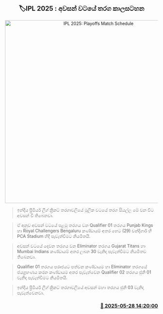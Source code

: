 <p align='center'><b><h2 align='center' title='IPL 2025: Playoffs Match Schedule'>🏷IPL 2025 : අවසන් වටයේ තරග කාලසටහන</h2></b></p>
<p align='center'><img src='https://helakuru.sgp1.cdn.digitaloceanspaces.com/esana/images/lib/ipl-final-4.jpg' width='600' alt='IPL 2025: Playoffs Match Schedule'></p>

> ඉන්දීය ප්‍රිමියර් ලීග් ක්‍රිකට් තරගාවලියේ මූලික වටයේ තරග සියල්ල මේ වන විට අවසන් වී තිබෙනවා.

> ඒ අනුව අවසන් වටයේ පළමු තරගය වන Qualifier 01 තරගය Punjab Kings හා Royal Challengers Bengaluru කණ්ඩායම් අතර හෙට (29) චන්දිගාර් හි PCA Stadium හිදී පැවැත්වීමට නියමිතයි.

> අවසන් වටයේ දෙවන තරගය වන Eliminator තරගය Gujarat Titans හා Mumbai Indians කණ්ඩායම් අතර ලබන 30 වැනිදා පැවැත්වීමට නියමිතව තිබෙනවා.

> Qualifier 01 තරගය පරාජයට පත්වන කණ්ඩායම හා Eliminator තරගයේ ජයග්‍රහණය කරන කණ්ඩායම අතර පැවැත්වෙන Qualifier 02 තරගය ජුනි 01 වැනිදා පැවැත්වීමට නියමිතයි.

> ඉන්දීය ප්‍රිමියර් ලීග් ක්‍රිකට් තරගාවලියේ අවසන් මහා තරගය ජුනි 03 වැනිදා පැවැත්වෙනවා.



<h3 align='right'><a href='https://www.helakuru.lk/esana/p/110492/'>📅 2025-05-28 14:20:00</a></h3>
